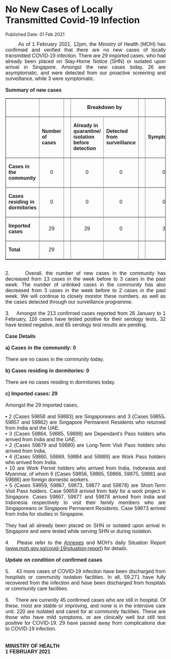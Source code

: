 <html>
    <meta http-equiv="Content-Type" content="text/html; charset=utf-8"/>
    <meta charset="utf-8"/>
    <title>No New Cases of Locally Transmitted  Covid-19 Infection </title>
    <body><h1>No New Cases of Locally Transmitted  Covid-19 Infection </h1>
    <p>Published Date: 01 Feb 2021</p> <p style="text-align: justify;"><span style="font-family: Arial;"><span style="font-size: 16px;">&nbsp; &nbsp; &nbsp; &nbsp;As of 1 February 2021, 12pm, the Ministry of Health (MOH) has confirmed and verified that there are no new cases of locally transmitted COVID-19 infection. There are 29 imported cases, who had already been placed on Stay-Home Notice (SHN) or isolated upon arrival in Singapore. Amongst the new cases today, 26 are asymptomatic, and were detected from our proactive screening and surveillance, while 3 were symptomatic.&nbsp;&nbsp;<br><br><strong>Summary of new cases</strong></span></span></p><div style="text-align: justify;"><table border="1" cellspacing="0" cellpadding="0" width="0"> <tbody><tr> <td width="129"> <p align="right"><span style="font-family: Arial; font-size: 16px;">&nbsp;</span></p> </td> <td width="60"> <p><span style="font-family: Arial; font-size: 16px;">&nbsp;</span></p> </td> <td width="16" valign="top"> <p><span style="font-family: Arial; font-size: 16px;">&nbsp;</span></p> </td> <td width="192" colspan="2"> <p align="center"><span style="font-family: Arial; font-size: 16px;"><strong>Breakdown by</strong></span></p> </td> <td width="16" valign="top"> <p><span style="font-family: Arial; font-size: 16px;">&nbsp;</span></p> </td> <td width="192" colspan="2"> <p align="center"><span style="font-family: Arial; font-size: 16px;"><strong>Breakdown by</strong></span></p> </td> </tr> <tr> <td width="129"> <p align="right"><span style="font-family: Arial; font-size: 16px;">&nbsp;</span></p> </td> <td width="60"> <p><span style="font-family: Arial; font-size: 16px;"><strong>Number of cases</strong></span></p> </td> <td width="16" valign="top"> <p><span style="font-family: Arial; font-size: 16px;">&nbsp;</span></p> </td> <td width="96"> <p><span style="font-family: Arial; font-size: 16px;"><strong>Already in quarantine/ isolation before detection</strong></span></p> </td> <td width="96"> <p><span style="font-family: Arial; font-size: 16px;"><strong>Detected from surveillance</strong></span></p> </td> <td width="16" valign="top"> <p><span style="font-family: Arial; font-size: 16px;">&nbsp;</span></p> </td> <td width="96"> <p><span style="font-family: Arial; font-size: 16px;"><strong>Symptomatic</strong></span></p> </td> <td width="96"> <p><span style="font-family: Arial; font-size: 16px;"><strong>Asymptomatic</strong></span></p> </td> </tr> <tr> <td width="129"> <p><span style="font-family: Arial; font-size: 16px;"><strong>Cases in the community</strong></span></p> </td> <td width="60"> <p align="center"><span style="font-family: Arial; font-size: 16px;">0</span></p> </td> <td width="16" valign="top"> <p align="center"><span style="font-family: Arial; font-size: 16px;">&nbsp;</span></p> </td> <td width="96"> <p align="center"><span style="font-family: Arial; font-size: 16px;">0</span></p> </td> <td width="96"> <p align="center"><span style="font-family: Arial; font-size: 16px;">0</span></p> </td> <td width="16" valign="top"> <p align="center"><span style="font-family: Arial; font-size: 16px;">&nbsp;</span></p> </td> <td width="96"> <p align="center"><span style="font-family: Arial; font-size: 16px;">0</span></p> </td> <td width="96"> <p align="center"><span style="font-family: Arial; font-size: 16px;">0</span></p> </td> </tr> <tr> <td width="129"> <p><span style="font-family: Arial; font-size: 16px;"><strong>Cases residing in dormitories</strong></span></p> </td> <td width="60"> <p align="center"><span style="font-family: Arial; font-size: 16px;">0</span></p> </td> <td width="16" valign="top"> <p align="center"><span style="font-family: Arial; font-size: 16px;">&nbsp;</span></p> </td> <td width="96"> <p align="center"><span style="font-family: Arial; font-size: 16px;">0</span></p> </td> <td width="96"> <p align="center"><span style="font-family: Arial; font-size: 16px;">0</span></p> </td> <td width="16" valign="top"> <p align="center"><span style="font-family: Arial; font-size: 16px;">&nbsp;</span></p> </td> <td width="96"> <p align="center"><span style="font-family: Arial; font-size: 16px;">0</span></p> </td> <td width="96"> <p align="center"><span style="font-family: Arial; font-size: 16px;">0</span></p> </td> </tr> <tr> <td width="129"> <p><span style="font-family: Arial; font-size: 16px;"><strong>Imported cases</strong></span></p> </td> <td width="60"> <p align="center"><span style="font-family: Arial; font-size: 16px;">29</span></p> </td> <td width="16" valign="top"> <p align="center"><span style="font-family: Arial; font-size: 16px;">&nbsp;</span></p> </td> <td width="96"> <p align="center"><span style="font-family: Arial; font-size: 16px;">29</span></p> </td> <td width="96"> <p align="center"><span style="font-family: Arial; font-size: 16px;">0</span></p> </td> <td width="16" valign="top"> <p align="center"><span style="font-family: Arial; font-size: 16px;">&nbsp;</span></p> </td> <td width="96"> <p align="center"><span style="font-family: Arial; font-size: 16px;">3</span></p> </td> <td width="96"> <p align="center"><span style="font-family: Arial; font-size: 16px;">26</span></p> </td> </tr> <tr> <td width="129"> <p><span style="font-family: Arial; font-size: 16px;"><strong>Total</strong></span></p> </td> <td width="60"> <p align="center"><span style="font-family: Arial; font-size: 16px;">29</span></p> </td> <td width="16" valign="top"> <p align="center"><span style="font-family: Arial; font-size: 16px;">&nbsp;</span></p> </td> <td width="96"> <p align="center"><span style="font-family: Arial; font-size: 16px;">&nbsp;</span></p> </td> <td width="96"> <p align="center"><span style="font-family: Arial; font-size: 16px;">&nbsp;</span></p> </td> <td width="16" valign="top"> <p align="center"><span style="font-family: Arial; font-size: 16px;">&nbsp;</span></p> </td> <td width="96"> <p align="center"><span style="font-family: Arial; font-size: 16px;">&nbsp;</span></p> </td> <td width="96"> <p align="center"><span style="font-family: Arial; font-size: 16px;">&nbsp;</span></p> </td> </tr> </tbody></table><span style="font-family: Arial; font-size: 16px;"><br>2.&nbsp; &nbsp; &nbsp;Overall, the number of new cases in the community has decreased from 13 cases in the week before to 3 cases in the past week. The number of unlinked cases in the community has also decreased from 3 cases in the week before to 2 cases in the past week. We will continue to closely monitor these numbers, as well as the cases detected through our surveillance programme.<br><br>3.&nbsp; &nbsp; Amongst the 213 confirmed cases reported from 26 January to 1 February, 116 cases have tested positive for their serology tests, 32 have tested negative, and 65 serology test results are pending.<br><br><strong>Case Details</strong><br><br><strong>a) Cases in the community: 0</strong><br><br>There are no cases in the community today.&nbsp;<br><br><strong>b) Cases residing in dormitories: 0</strong><br><br>There are no cases residing in dormitories today.<br><br><strong>c) Imported cases: 29</strong><br><br>Amongst the 29 imported cases,&nbsp;<br><br>• 2 (Cases 59858 and 59883) are Singaporeans and 3 (Cases 59855, 59857 and 59862) are Singapore Permanent Residents who returned from India and the UAE.<br>• 3 (Cases 59864, 59885, 59888) are Dependant’s Pass holders who arrived from India and the UAE.<br>• 2 (Cases 59879 and 59880) are Long-Term Visit Pass holders who arrived from India.<br>• 4 (Cases 59860, 59869, 59884 and 59889) are Work Pass holders who arrived from India.<br>• 10 are Work Permit holders who arrived from India, Indonesia and Myanmar, of whom 6 (Cases 59856, 59865, 59866, 59875, 59881 and 59886) are foreign domestic workers.<br>• 5 (Cases 59859, 59867, 59873, 59877 and 59878) are Short-Term Visit Pass holders. Case 59859 arrived from Italy for a work project in Singapore. Cases 59867, 59877 and 59878 arrived from India and Indonesia respectively to visit their family members who are Singaporeans or Singapore Permanent Residents. Case 59873 arrived from India for studies in Singapore.<br><br>They had all already been placed on SHN or isolated upon arrival in Singapore and were tested while serving SHN or during isolation.&nbsp;<br><br>4.&nbsp; &nbsp;Please refer to the <a href="/docs/librariesprovider5/default-document-library/annexes60a973cad9954c9b9dba21bac6ad8625.pdf?sfvrsn=e1abdd85_0" title="Annexes">Annexes</a>&nbsp;and MOH’s daily Situation Report (<a href="https://www.moh.gov.sg/covid-19/situation-report" title="" class="" target="">www.moh.gov.sg/covid-19/situation-report</a>) for details.&nbsp;<br><br><strong>Update on condition of confirmed cases</strong><br><br>5.&nbsp; &nbsp; 43 more cases of COVID-19 infection have been discharged from hospitals or community isolation facilities. In all, 59,271 have fully recovered from the infection and have been discharged from hospitals or community care facilities.&nbsp;<br><br>6.&nbsp; &nbsp; There are currently 45 confirmed cases who are still in hospital. Of these, most are stable or improving, and none is in the intensive care unit. 220 are isolated and cared for at community facilities. These are those who have mild symptoms, or are clinically well but still test positive for COVID-19. 29 have passed away from complications due to COVID-19 infection.&nbsp;<br><br><br><strong>MINISTRY OF HEALTH<br>1 FEBRUARY 2021</strong><br></span></div></body>
</html>
